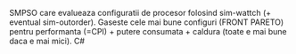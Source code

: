 SMPSO care evalueaza configuratii de procesor folosind sim-wattch (+ eventual sim-outorder). Gaseste cele mai bune configuri (FRONT PARETO) pentru performanta (=CPI) + putere consumata + caldura (toate e mai bune daca e mai mici). C#

